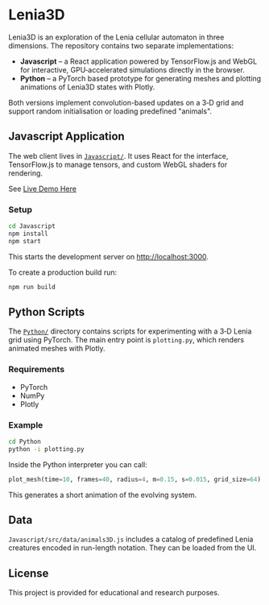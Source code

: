 # Lenia3D

Lenia3D is an exploration of the Lenia cellular automaton in three dimensions. The repository contains two separate implementations:

* **Javascript** – a React application powered by TensorFlow.js and WebGL for interactive, GPU‑accelerated simulations directly in the browser.
* **Python** – a PyTorch based prototype for generating meshes and plotting animations of Lenia3D states with Plotly.

Both versions implement convolution-based updates on a 3‑D grid and support random initialisation or loading predefined "animals".

## Javascript Application

The web client lives in [`Javascript/`](Javascript/). It uses React for the interface, TensorFlow.js to manage tensors, and custom WebGL shaders for rendering.

See [Live Demo Here](https://katielocks.github.io/Projects/Lenia3D/)

### Setup
```bash
cd Javascript
npm install
npm start
```
This starts the development server on <http://localhost:3000>.

To create a production build run:
```bash
npm run build
```

## Python Scripts

The [`Python/`](Python/) directory contains scripts for experimenting with a 3‑D Lenia grid using PyTorch. The main entry point is `plotting.py`, which renders animated meshes with Plotly.

### Requirements
- PyTorch
- NumPy
- Plotly

### Example
```bash
cd Python
python -i plotting.py
```
Inside the Python interpreter you can call:
```python
plot_mesh(time=10, frames=40, radius=4, m=0.15, s=0.015, grid_size=64)
```
This generates a short animation of the evolving system.

## Data

`Javascript/src/data/animals3D.js` includes a catalog of predefined Lenia creatures encoded in run-length notation. They can be loaded from the UI.

## License

This project is provided for educational and research purposes.
